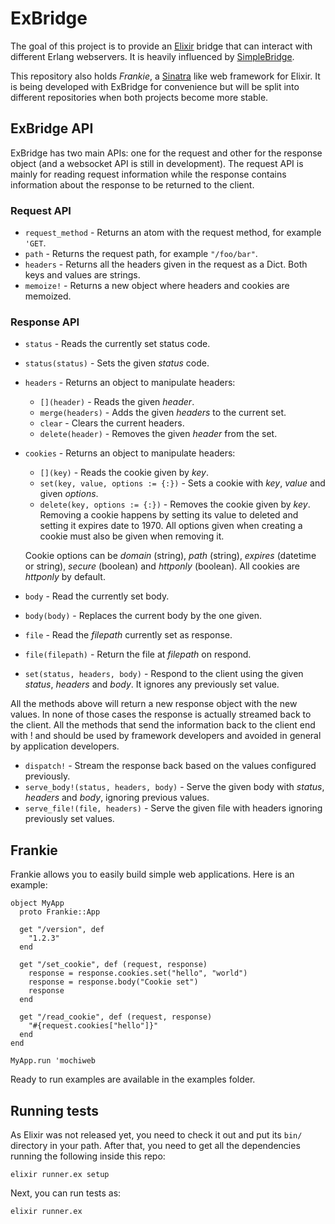 # ExBridge

The goal of this project is to provide an [Elixir](https://github.com/josevalim/elixir) bridge that can interact with different Erlang webservers. It is heavily influenced by [SimpleBridge](https://github.com/nitrogen/simple_bridge).

This repository also holds *Frankie*, a [Sinatra](https://github.com/sinatra/sinatra) like web framework for Elixir. It is being developed with ExBridge for convenience but will be split into different repositories when both projects become more stable.

## ExBridge API

ExBridge has two main APIs: one for the request and other for the response object (and a websocket API is still in development). The request API is mainly for reading request information while the response contains information about the response to be returned to the client.

### Request API

* `request_method` - Returns an atom with the request method, for example `'GET`.
* `path` - Returns the request path, for example `"/foo/bar"`.
* `headers` - Returns all the headers given in the request as a Dict. Both keys and values are strings.
* `memoize!` - Returns a new object where headers and cookies are memoized.

### Response API

* `status` - Reads the currently set status code.
* `status(status)` - Sets the given *status* code.

* `headers` - Returns an object to manipulate headers:
    * `[](header)` - Reads the given *header*.
    * `merge(headers)` - Adds the given *headers* to the current set.
    * `clear` - Clears the current headers.
    * `delete(header)` - Removes the given *header* from the set.

* `cookies` - Returns an object to manipulate headers:
    * `[](key)` - Reads the cookie given by *key*.
    * `set(key, value, options := {:})` - Sets a cookie with *key*, *value* and given *options*.
    * `delete(key, options := {:})` - Removes the cookie given by *key*. Removing a cookie happens by setting its value to deleted and setting it expires date to 1970. All options given when creating a cookie must also be given when removing it.

    Cookie options can be *domain* (string), *path* (string), *expires* (datetime or string), *secure* (boolean) and *httponly* (boolean). All cookies are *httponly* by default.

* `body` - Read the currently set body.
* `body(body)` - Replaces the current body by the one given.

* `file` - Read the *filepath* currently set as response.
* `file(filepath)` - Return the file at *filepath* on respond.

* `set(status, headers, body)` - Respond to the client using the given *status*, *headers* and *body*. It ignores any previously set value.

All the methods above will return a new response object with the new values. In none of those cases the response is actually streamed back to the client. All the methods that send the information back to the client end with ! and should be used by framework developers and avoided in general by application developers.

* `dispatch!` - Stream the response back based on the values configured previously.
* `serve_body!(status, headers, body)` - Serve the given body with *status*, *headers* and *body*, ignoring previous values.
* `serve_file!(file, headers)` - Serve the given file with headers ignoring previously set values.

## Frankie

Frankie allows you to easily build simple web applications. Here is an example:

    object MyApp
      proto Frankie::App
    
      get "/version", def
        "1.2.3"
      end
      
      get "/set_cookie", def (request, response)
        response = response.cookies.set("hello", "world")
        response = response.body("Cookie set")
        response
      end
      
      get "/read_cookie", def (request, response)
        "#{request.cookies["hello"]}"
      end
    end
    
    MyApp.run 'mochiweb

Ready to run examples are available in the examples folder.

## Running tests

As Elixir was not released yet, you need to check it out and put its `bin/` directory in your path. After that, you need to get all the dependencies running the following inside this repo:

    elixir runner.ex setup

Next, you can run tests as:

    elixir runner.ex